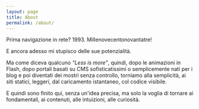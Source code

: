 ```yaml
---
layout: page
title: About
permalink: /about/
---
```


Prima navigazione in rete? 1993. Millenovecentonovantatre!

E ancora adesso mi stupisco delle sue potenzialità.

Ma come diceva qualcuno _"Less is more"_, quindi, dopo le animazioni in Flash, dopo portali basati su CMS sofisticatissimi o semplicemente nati per i blog e poi diventati dei mostri senza controllo, torniamo alla semplicità, ai siti statici, leggeri, dal caricamento istantaneo, col codice visibile.

E quindi sono finito qui, senza un'idea precisa, ma solo la voglia di tornare ai fondamentali, ai contenuti, alle intuizioni, alle curiosità.

